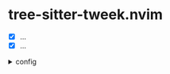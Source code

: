 # tree-sitter-tweek.nvim
  - [x] ...
  - [x] ...
<details>
<summary> config  </summary>

```lua

```
</details>

